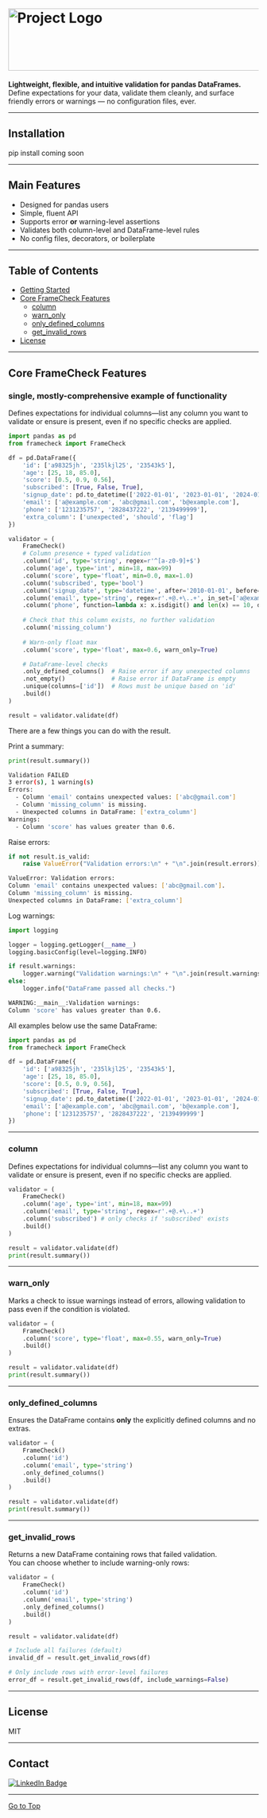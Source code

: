 # <img src="images/logo.png" alt="Project Logo" width="512" height="125">


**Lightweight, flexible, and intuitive validation for pandas DataFrames.**  
Define expectations for your data, validate them cleanly, and surface friendly errors or warnings — no configuration files, ever.

---

## Installation

pip install coming soon

---

## Main Features

- Designed for pandas users  
- Simple, fluent API  
- Supports error **or** warning-level assertions  
- Validates both column-level and DataFrame-level rules  
- No config files, decorators, or boilerplate  


---

## Table of Contents

- [Getting Started](#getting-started)
- [Core FrameCheck Features](#core-framecheck-features)
    - [column](#column)
    - [warn_only](#warn_only)
    - [only_defined_columns](#only_defined_columns)
    - [get_invalid_rows](#get_invalid_rows)
- [License](#license)


---

## Core FrameCheck Features

### single, mostly-comprehensive example of functionality
Defines expectations for individual columns—list any column you want to validate or ensure is present, even if no specific checks are applied.
```python
import pandas as pd
from framecheck import FrameCheck

df = pd.DataFrame({
    'id': ['a98325jh', '235lkjl25', '23543k5'],
    'age': [25, 18, 85.0],
    'score': [0.5, 0.9, 0.56],
    'subscribed': [True, False, True],
    'signup_date': pd.to_datetime(['2022-01-01', '2023-01-01', '2024-01-01']),
    'email': ['a@example.com', 'abc@gmail.com', 'b@example.com'],
    'phone': ['1231235757', '2828437222', '2139499999'],
    'extra_column': ['unexpected', 'should', 'flag']
})

validator = (
    FrameCheck()
    # Column presence + typed validation
    .column('id', type='string', regex=r'^[a-z0-9]+$')
    .column('age', type='int', min=18, max=99)
    .column('score', type='float', min=0.0, max=1.0)
    .column('subscribed', type='bool')
    .column('signup_date', type='datetime', after='2010-01-01', before='tomorrow')
    .column('email', type='string', regex=r'.+@.+\..+', in_set=['a@example.com', 'b@example.com'])
    .column('phone', function=lambda x: x.isdigit() and len(x) == 10, description="Phone must be 10 digits")
    
    # Check that this column exists, no further validation
    .column('missing_column')
    
    # Warn-only float max
    .column('score', type='float', max=0.6, warn_only=True)

    # DataFrame-level checks
    .only_defined_columns()  # Raise error if any unexpected columns
    .not_empty()             # Raise error if DataFrame is empty
    .unique(columns=['id'])  # Rows must be unique based on 'id'
    .build()
)

result = validator.validate(df)
```
There are a few things you can do with the result.

Print a summary:

```python
print(result.summary())
```

```bash
Validation FAILED
3 error(s), 1 warning(s)
Errors:
  - Column 'email' contains unexpected values: ['abc@gmail.com']
  - Column 'missing_column' is missing.
  - Unexpected columns in DataFrame: ['extra_column']
Warnings:
  - Column 'score' has values greater than 0.6.
```

Raise errors:
```python
if not result.is_valid:
    raise ValueError("Validation errors:\n" + "\n".join(result.errors))
```

```bash
ValueError: Validation errors:
Column 'email' contains unexpected values: ['abc@gmail.com'].
Column 'missing_column' is missing.
Unexpected columns in DataFrame: ['extra_column']
```

Log warnings:
```python
import logging

logger = logging.getLogger(__name__)
logging.basicConfig(level=logging.INFO)

if result.warnings:
    logger.warning("Validation warnings:\n" + "\n".join(result.warnings))
else:
    logger.info("DataFrame passed all checks.")
```

```bash
WARNING:__main__:Validation warnings:
Column 'score' has values greater than 0.6.
```




All examples below use the same DataFrame:

```python
import pandas as pd
from framecheck import FrameCheck

df = pd.DataFrame({
    'id': ['a98325jh', '235lkjl25', '23543k5'],
    'age': [25, 18, 85.0],
    'score': [0.5, 0.9, 0.56],
    'subscribed': [True, False, True],
    'signup_date': pd.to_datetime(['2022-01-01', '2023-01-01', '2024-01-01']),
    'email': ['a@example.com', 'abc@gmail.com', 'b@example.com'],
    'phone': ['1231235757', '2828437222', '2139499999']
})
```

---

### column
Defines expectations for individual columns—list any column you want to validate or ensure is present, even if no specific checks are applied.
```python
validator = (
    FrameCheck()
    .column('age', type='int', min=18, max=99)
    .column('email', type='string', regex=r'.+@.+\..+')
	.column('subscribed') # only checks if 'subscribed' exists
    .build()
)

result = validator.validate(df)
print(result.summary())
```

---

### warn_only
Marks a check to issue warnings instead of errors, allowing validation to pass even if the condition is violated.
```python
validator = (
    FrameCheck()
    .column('score', type='float', max=0.55, warn_only=True)
    .build()
)

result = validator.validate(df)
print(result.summary())
```

---

### only_defined_columns
Ensures the DataFrame contains **only** the explicitly defined columns and no extras.
```python
validator = (
    FrameCheck()
    .column('id')
    .column('email', type='string')
    .only_defined_columns()
    .build()
)

result = validator.validate(df)
print(result.summary())
```

---

### get_invalid_rows
Returns a new DataFrame containing rows that failed validation.  
You can choose whether to include warning-only rows:
```python
validator = (
    FrameCheck()
    .column('id')
    .column('email', type='string')
    .only_defined_columns()
    .build()
)

result = validator.validate(df)

# Include all failures (default)
invalid_df = result.get_invalid_rows(df)

# Only include rows with error-level failures
error_df = result.get_invalid_rows(df, include_warnings=False)
```

---

## License
MIT

---

## Contact
[![LinkedIn Badge](https://img.shields.io/badge/LinkedIn-0077B5?style=for-the-badge&logo=linkedin&logoColor=white)](https://www.linkedin.com/in/oliviernicholas/)

<hr>

[Go to Top](#main-features)